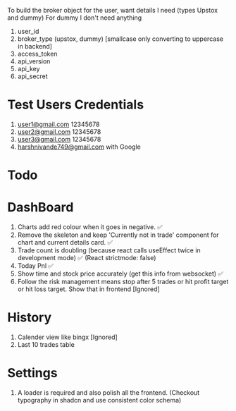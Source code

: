 To build the broker object for the user, want details I need (types Upstox and dummy)
For dummy I don't need anything
1. user_id
2. broker_type (upstox, dummy) [smallcase only converting to uppercase in backend]
3. access_token
4. api_version
5. api_key
6. api_secret

# Test Users Credentials
1. user1@gmail.com 12345678
2. user2@gmail.com 12345678
3. user3@gmail.com 12345678
4. harshnivande749@gmail.com with Google

# Todo
# DashBoard
1. Charts add red colour when it goes in negative. ✅
2. Remove the skeleton and keep 'Currently not in trade' component for chart and current details card. ✅
3. Trade count is doubling (because react calls useEffect twice in development mode) ✅ (React strictmode: false)
4. Today Pnl ✅
5. Show time and stock price accurately (get this info from websocket) ✅
6. Follow the risk management means stop after 5 trades or hit profit target or hit loss target. Show that in frontend [Ignored]

# History
1. Calender view like bingx [Ignored]
2. Last 10 trades table

# Settings
1. A loader is required and also polish all the frontend. (Checkout typography in shadcn and use consistent color schema)